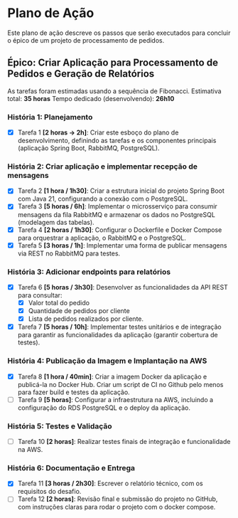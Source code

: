 # Plano de Ação

Este plano de ação descreve os passos que serão executados para concluir o épico de um projeto de processamento de pedidos.

## Épico: Criar Aplicação para Processamento de Pedidos e Geração de Relatórios

As tarefas foram estimadas usando a sequência de Fibonacci.
Estimativa total: **35 horas**
Tempo dedicado (desenvolvendo): **26h10**

### História 1: Planejamento
- [x] Tarefa 1 **[2 horas -> 2h]**: Criar este esboço do plano de desenvolvimento, definindo as tarefas e os componentes principais (aplicação Spring Boot, RabbitMQ, PostgreSQL).

### História 2: Criar aplicação e implementar recepção de mensagens
- [x] Tarefa 2 **[1 hora / 1h30]**: Criar a estrutura inicial do projeto Spring Boot com Java 21, configurando a conexão com o PostgreSQL.
- [x] Tarefa 3 **[5 horas / 6h]**: Implementar o microsserviço para consumir mensagens da fila RabbitMQ e armazenar os dados no PostgreSQL (modelagem das tabelas).
- [x] Tarefa 4 **[2 horas / 1h30]**: Configurar o Dockerfile e Docker Compose para orquestrar a aplicação, o RabbitMQ e o PostgreSQL.
- [x] Tarefa 5 **[3 horas / 1h]**: Implementar uma forma de publicar mensagens via REST no RabbitMQ para testes.

### História 3: Adicionar endpoints para relatórios
- [x] Tarefa 6 **[5 horas / 3h30]**: Desenvolver as funcionalidades da API REST para consultar:
  - [x] Valor total do pedido
  - [x] Quantidade de pedidos por cliente
  - [x] Lista de pedidos realizados por cliente.
- [x] Tarefa 7 **[5 horas / 10h]**: Implementar testes unitários e de integração para garantir as funcionalidades da aplicação (garantir cobertura de testes).

### História 4: Publicação da Imagem e Implantação na AWS
- [x] Tarefa 8 **[1 hora / 40min]**: Criar a imagem Docker da aplicação e publicá-la no Docker Hub. Criar um script de CI no Github pelo menos para fazer build e testes da aplicação.
- [ ] Tarefa 9 **[5 horas]**: Configurar a infraestrutura na AWS, incluindo a configuração do RDS PostgreSQL e o deploy da aplicação.

### História 5: Testes e Validação
- [ ] Tarefa 10 **[2 horas]**: Realizar testes finais de integração e funcionalidade na AWS.

### História 6: Documentação e Entrega
- [x] Tarefa 11 **[3 horas / 2h30]**: Escrever o relatório técnico, com os requisitos do desafio.
- [ ] Tarefa 12 **[2 horas]**: Revisão final e submissão do projeto no GitHub, com instruções claras para rodar o projeto com o docker compose.